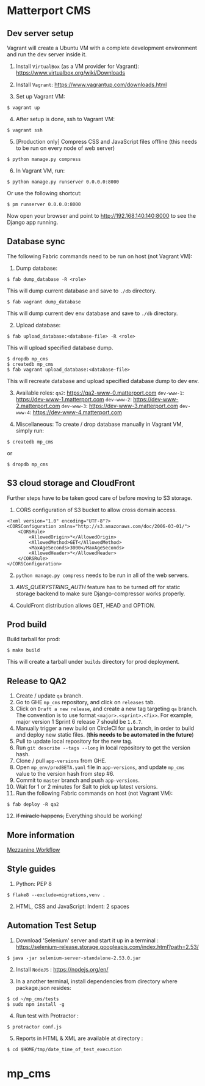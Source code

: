 Matterport CMS
==============

Dev server setup
----------------
Vagrant will create a Ubuntu VM with a complete development environment
and run the dev server inside it.

1. Install `VirtualBox` (as a VM provider for Vagrant):
<https://www.virtualbox.org/wiki/Downloads>

2. Install `Vagrant`:
<https://www.vagrantup.com/downloads.html>

3. Set up Vagrant VM:
```
$ vagrant up
```

4. After setup is done, ssh to Vagrant VM:
```
$ vagrant ssh
```

5. [Production only] Compress CSS and JavaScript files offline (this needs to be run on every node of web server)
```
$ python manage.py compress
```

6. In Vagrant VM, run:
```
$ python manage.py runserver 0.0.0.0:8000
```
Or use the following shortcut:
```
$ pm runserver 0.0.0.0:8000
```

Now open your browser and point to <http://192.168.140.140:8000>
to see the Django app running.

Database sync
-------------
The following Fabric commands need to be run on host (not Vagrant VM):

1. Dump database:
```
$ fab dump_database -R <role>
```
This will dump current database and save to `./db` directory.

```
$ fab vagrant dump_database
```
This will dump current dev env database and save to `./db` directory.

2. Upload database:
```
$ fab upload_database:<database-file> -R <role>
```
This will upload specified database dump.

```
$ dropdb mp_cms
$ createdb mp_cms
$ fab vagrant upload_database:<database-file>
```
This will recreate database and upload specified database dump to dev env.

3. Available roles:
`qa2`: <https://qa2-www-0.matterport.com>
`dev-www-1`: <https://dev-www-1.matterport.com>
`dev-www-2`: <https://dev-www-2.matterport.com>
`dev-www-3`: <https://dev-www-3.matterport.com>
`dev-www-4`: <https://dev-www-4.matterport.com>

4. Miscellaneous:
To create / drop database manually in Vagrant VM, simply run:
```
$ createdb mp_cms
```
or
```
$ dropdb mp_cms
```

S3 cloud storage and CloudFront
-------------
Further steps have to be taken good care of before moving to S3 storage.

1. CORS configuration of S3 bucket to allow cross domain access.
```
<?xml version="1.0" encoding="UTF-8"?>
<CORSConfiguration xmlns="http://s3.amazonaws.com/doc/2006-03-01/">
    <CORSRule>
        <AllowedOrigin>*</AllowedOrigin>
        <AllowedMethod>GET</AllowedMethod>
        <MaxAgeSeconds>3000</MaxAgeSeconds>
        <AllowedHeader>*</AllowedHeader>
    </CORSRule>
</CORSConfiguration>
```

2. `python manage.py compress` needs to be run in all of the web servers.

3. *AWS_QUERYSTRING_AUTH* feature has to be turned off for static storage backend to make sure Django-compressor works properly.

4. CouldFront distribution allows GET, HEAD and OPTION.

Prod build
----------
Build tarball for prod:
```
$ make build
```
This will create a tarball under `builds` directory for prod deployment.

Release to QA2
-------------
1. Create / update `qa` branch.
2. Go to GHE `mp_cms` repository, and click on `releases` tab.
3. Click on `Draft a new release`, and create a new tag targeting `qa` branch.  The convention is to use format `<major>.<sprint>.<fix>`.  For example, major version 1 Sprint 6 release 7 should be `1.6.7`.
4. Manually trigger a new build on CircleCI for `qa` branch, in order to build and deploy new static files.  (**this needs to be automated in the future**)
5. Pull to update local repository for the new tag.
6. Run `git describe --tags --long` in local repository to get the version hash.
7. Clone / pull `app-versions` from GHE.
8. Open `mp_env/prodBETA.yaml` file in `app-versions`, and update `mp_cms` value to the version hash from step #6.
9. Commit to `master` branch and push `app-versions`.
10. Wait for 1 or 2 minutes for Salt to pick up latest versions.
11. Run the following Fabric commands on host (not Vagrant VM):
```
$ fab deploy -R qa2
```
12. ~~If miracle happens,~~ Everything should be working!

More information
----------------
[Mezzanine Workflow](https://matterport-confluence.atlassian.net/wiki/display/DCS/Mezzanine+Workflow)

Style guides
------------
1. Python:
PEP 8
```
$ flake8 --exclude=migrations,venv .
```

2. HTML, CSS and JavaScript:
Indent: 2 spaces

Automation Test Setup
---------------------

1. Download 'Selenium' server and start it up in a terminal :
<https://selenium-release.storage.googleapis.com/index.html?path=2.53/>
```
$ java -jar selenium-server-standalone-2.53.0.jar
```

2. Install `NodeJS` :
<https://nodejs.org/en/>

3. In a another terminal, install dependencies from directory where package.json resides:
```
$ cd ~/mp_cms/tests
$ sudo npm install -g
```

4. Run test with Protractor :
```
$ protractor conf.js
```

5. Reports in HTML & XML  are available at directory : 
```
$ cd $HOME/tmp/date_time_of_test_execution
```
# mp_cms
